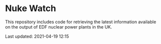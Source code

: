 # Nuke Watch

This repository includes code for retrieving the latest information available on the output of EDF nuclear power plants in the UK.

Last updated: 2021-04-19 12:15